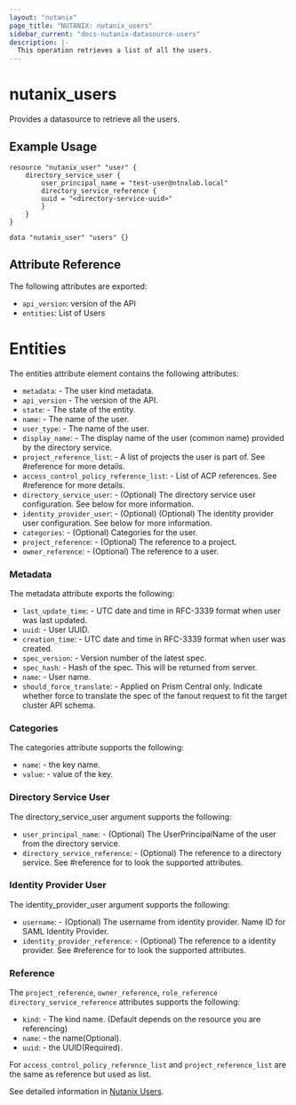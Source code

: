 ```yaml
---
layout: "nutanix"
page_title: "NUTANIX: nutanix_users"
sidebar_current: "docs-nutanix-datasource-users"
description: |-
  This operation retrieves a list of all the users.
---
```


# nutanix_users

Provides a datasource to retrieve all the users.

## Example Usage

``` hcl
resource "nutanix_user" "user" {
	directory_service_user {
		user_principal_name = "test-user@ntnxlab.local"
		directory_service_reference {
		uuid = "<directory-service-uuid>"
		}
	}
}

data "nutanix_user" "users" {}
```


## Attribute Reference

The following attributes are exported:

* `api_version`: version of the API
* `entities`: List of Users

# Entities

The entities attribute element contains the following attributes:

* `metadata`: - The user kind metadata.
* `api_version` - The version of the API.
* `state`: - The state of the entity.
* `name`: - The name of the user.
* `user_type`: - The name of the user.
* `display_name`: - The display name of the user (common name) provided by the directory service.
* `project_reference_list`: - A list of projects the user is part of. See #reference for more details.
* `access_control_policy_reference_list`: - List of ACP references. See #reference for more details.
* `directory_service_user`: - (Optional) The directory service user configuration. See below for more information.
* `identity_provider_user`: - (Optional) (Optional) The identity provider user configuration. See below for more information.
* `categories`: - (Optional) Categories for the user.
* `project_reference`: - (Optional) The reference to a project.
* `owner_reference`: - (Optional) The reference to a user.

### Metadata

The metadata attribute exports the following:

* `last_update_time`: - UTC date and time in RFC-3339 format when user was last updated.
* `uuid`: - User UUID.
* `creation_time`: - UTC date and time in RFC-3339 format when user was created.
* `spec_version`: - Version number of the latest spec.
* `spec_hash`: - Hash of the spec. This will be returned from server.
* `name`: - User name.
* `should_force_translate`: - Applied on Prism Central only. Indicate whether force to translate the spec of the fanout request to fit the target cluster API schema.

### Categories

The categories attribute supports the following:

* `name`: - the key name.
* `value`: - value of the key.

### Directory Service User

The directory_service_user argument supports the following:

* `user_principal_name`: - (Optional) The UserPrincipalName of the user from the directory service.
* `directory_service_reference`: - (Optional) The reference to a directory service. See #reference for to look the supported attributes. 

### Identity Provider User

The identity_provider_user argument supports the following:

* `username`: - (Optional) The username from identity provider. Name ID for SAML Identity Provider. 
* `identity_provider_reference`: - (Optional) The reference to a identity provider. See #reference for to look the supported attributes. 

### Reference

The `project_reference`, `owner_reference`, `role_reference` `directory_service_reference` attributes supports the following:

* `kind`: - The kind name. (Default depends on the resource you are referencing)
* `name`: - the name(Optional).
* `uuid`: - the UUID(Required).

For `access_control_policy_reference_list` and `project_reference_list` are the same as reference but used as list.

See detailed information in [Nutanix Users](https://www.nutanix.dev/reference/prism_central/v3/api/users/).
